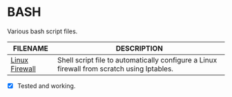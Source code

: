 # BASH
Various bash script files.

| FILENAME       | DESCRIPTION |
|----------------|-------------|
| [Linux Firewall](https://github.com/BroadbentT/Firewall) | Shell script file to automatically configure a Linux firewall from scratch using Iptables. |

- [X] Tested and working.

